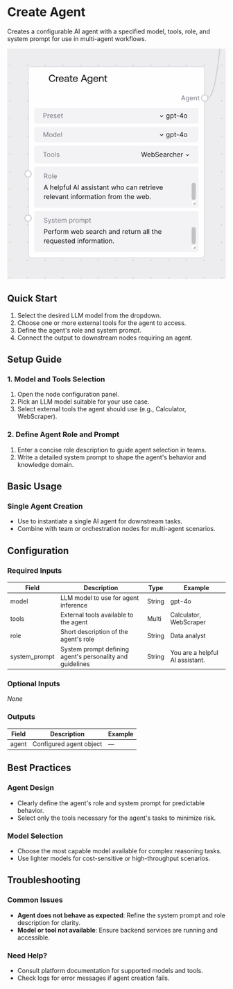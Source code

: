 # Create Agent

Creates a configurable AI agent with a specified model, tools, role, and system prompt for use in multi-agent workflows.

<img src="/images/nodes/agents/create-agent.png" alt="Create Agent" class="rounded-lg">

## Quick Start

1. Select the desired LLM model from the dropdown.
2. Choose one or more external tools for the agent to access.
3. Define the agent's role and system prompt.
4. Connect the output to downstream nodes requiring an agent.

## Setup Guide

### 1. Model and Tools Selection
1. Open the node configuration panel.
2. Pick an LLM model suitable for your use case.
3. Select external tools the agent should use (e.g., Calculator, WebScraper).

### 2. Define Agent Role and Prompt
1. Enter a concise role description to guide agent selection in teams.
2. Write a detailed system prompt to shape the agent's behavior and knowledge domain.

## Basic Usage

### Single Agent Creation
* Use to instantiate a single AI agent for downstream tasks.
* Combine with team or orchestration nodes for multi-agent scenarios.

## Configuration

### Required Inputs
| Field         | Description                                                      | Type     | Example                |
|--------------|------------------------------------------------------------------|----------|------------------------|
| model        | LLM model to use for agent inference                             | String   | gpt-4o                 |
| tools        | External tools available to the agent                            | Multi    | Calculator, WebScraper |
| role         | Short description of the agent's role                            | String   | Data analyst           |
| system_prompt| System prompt defining agent's personality and guidelines         | String   | You are a helpful AI assistant. |

### Optional Inputs
*None*

### Outputs
| Field | Description                | Example |
|-------|----------------------------|---------|
| agent | Configured agent object    | —       |

## Best Practices

### Agent Design
* Clearly define the agent's role and system prompt for predictable behavior.
* Select only the tools necessary for the agent's tasks to minimize risk.

### Model Selection
* Choose the most capable model available for complex reasoning tasks.
* Use lighter models for cost-sensitive or high-throughput scenarios.

## Troubleshooting

### Common Issues
* **Agent does not behave as expected**: Refine the system prompt and role description for clarity.
* **Model or tool not available**: Ensure backend services are running and accessible.

### Need Help?
* Consult platform documentation for supported models and tools.
* Check logs for error messages if agent creation fails.

